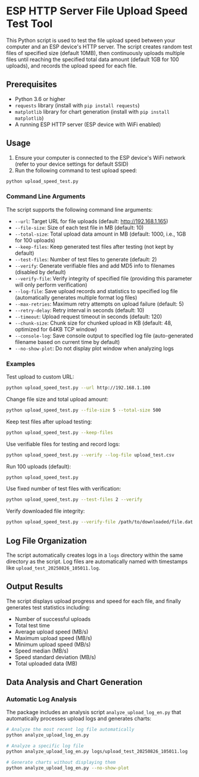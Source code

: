 # ESP HTTP Server File Upload Speed Test Tool

This Python script is used to test the file upload speed between your computer and an ESP device's HTTP server. The script creates random test files of specified size (default 10MB), then continuously uploads multiple files until reaching the specified total data amount (default 1GB for 100 uploads), and records the upload speed for each file.

## Prerequisites

- Python 3.6 or higher
- `requests` library (install with `pip install requests`)
- `matplotlib` library for chart generation (install with `pip install matplotlib`)
- A running ESP HTTP server (ESP device with WiFi enabled)

## Usage

1. Ensure your computer is connected to the ESP device's WiFi network (refer to your device settings for default SSID)
2. Run the following command to test upload speed:

```bash
python upload_speed_test.py
```

### Command Line Arguments

The script supports the following command line arguments:

- `--url`: Target URL for file uploads (default: http://192.168.1.165)
- `--file-size`: Size of each test file in MB (default: 10)
- `--total-size`: Total upload data amount in MB (default: 1000, i.e., 1GB for 100 uploads)
- `--keep-files`: Keep generated test files after testing (not kept by default)
- `--test-files`: Number of test files to generate (default: 2)
- `--verify`: Generate verifiable files and add MD5 info to filenames (disabled by default)
- `--verify-file`: Verify integrity of specified file (providing this parameter will only perform verification)
- `--log-file`: Save upload records and statistics to specified log file (automatically generates multiple format log files)
- `--max-retries`: Maximum retry attempts on upload failure (default: 5)
- `--retry-delay`: Retry interval in seconds (default: 10)
- `--timeout`: Upload request timeout in seconds (default: 120)
- `--chunk-size`: Chunk size for chunked upload in KB (default: 48, optimized for 64KB TCP window)
- `--console-log`: Save console output to specified log file (auto-generated filename based on current time by default)
- `--no-show-plot`: Do not display plot window when analyzing logs

### Examples

Test upload to custom URL:
```bash
python upload_speed_test.py --url http://192.168.1.100
```

Change file size and total upload amount:
```bash
python upload_speed_test.py --file-size 5 --total-size 500
```

Keep test files after upload testing:
```bash
python upload_speed_test.py --keep-files
```

Use verifiable files for testing and record logs:
```bash
python upload_speed_test.py --verify --log-file upload_test.csv
```

Run 100 uploads (default):
```bash
python upload_speed_test.py
```

Use fixed number of test files with verification:
```bash
python upload_speed_test.py --test-files 2 --verify
```

Verify downloaded file integrity:
```bash
python upload_speed_test.py --verify-file /path/to/downloaded/file.dat
```

## Log File Organization

The script automatically creates logs in a `logs` directory within the same directory as the script. Log files are automatically named with timestamps like `upload_test_20250826_105011.log`.

## Output Results

The script displays upload progress and speed for each file, and finally generates test statistics including:

- Number of successful uploads
- Total test time
- Average upload speed (MB/s)
- Maximum upload speed (MB/s)
- Minimum upload speed (MB/s)
- Speed median (MB/s)
- Speed standard deviation (MB/s)
- Total uploaded data (MB)

## Data Analysis and Chart Generation

### Automatic Log Analysis

The package includes an analysis script `analyze_upload_log_en.py` that automatically processes upload logs and generates charts:

```bash
# Analyze the most recent log file automatically
python analyze_upload_log_en.py

# Analyze a specific log file
python analyze_upload_log_en.py logs/upload_test_20250826_105011.log

# Generate charts without displaying them
python analyze_upload_log_en.py --no-show-plot
```
